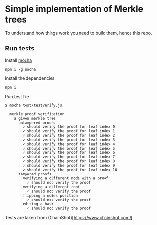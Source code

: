 # Simple implementation of Merkle trees

To understand how things work you need to build them, hence this repo.

## Run tests

Install [mocha](https://mochajs.org/)
```
npm i -g mocha
```

Install the dependencies
```
npm i
```

Run test file
```
$ mocha test/testVerify.js

  merkle proof verification
    a given merkle tree
      untampered proofs
        ✓ should verify the proof for leaf index 0
        ✓ should verify the proof for leaf index 1
        ✓ should verify the proof for leaf index 2
        ✓ should verify the proof for leaf index 3
        ✓ should verify the proof for leaf index 4
        ✓ should verify the proof for leaf index 5
        ✓ should verify the proof for leaf index 6
        ✓ should verify the proof for leaf index 7
        ✓ should verify the proof for leaf index 8
        ✓ should verify the proof for leaf index 9
        ✓ should verify the proof for leaf index 10
      tampered proofs
        verifying a different node with a proof
          ✓ should not verify the proof
        verifying a different root
          ✓ should not verify the proof
        flipping a nodes position
          ✓ should not verify the proof
        editing a hash
          ✓ should not verify the proof
```

Tests are taken from (ChainShot)[https://www.chainshot.com/]
